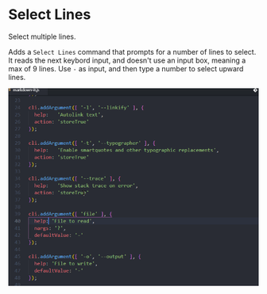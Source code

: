 # Select Lines

Select multiple lines.

Adds a `Select Lines` command that prompts for a number of lines to select. It reads the next keybord input, and doesn't use an input box, meaning a max of 9 lines. Use `-` as input, and then type a number to select upward lines.

![select lines](images/select_lines.gif)
